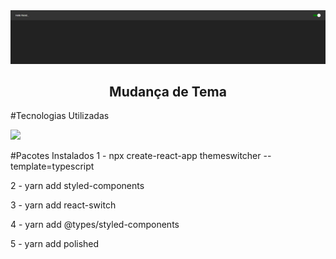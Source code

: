 <img alt="changeOfTheme" src="https://github.com/endersonrufino/change-of-theme/blob/main/src/assets/readme/change-of-theme.png" />

<h2 align="center">
  Mudança de Tema
</h2>

#Tecnologias Utilizadas

<img src="https://img.shields.io/badge/-React-000000?style=flat&logo=react&logoColor=00c8ff">

#Pacotes Instalados
1 - npx create-react-app themeswitcher --template=typescript

2 - yarn add styled-components

3 - yarn add react-switch

4 - yarn add @types/styled-components

5 - yarn add polished
